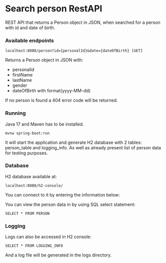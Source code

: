 # Search person RestAPI

REST API that returns a Person object in JSON, when searched for a person with id and date of birth.

### Available endpoints

```
localhost:8080/person?id={personalId}&date={dateOfBirth} [GET]
```

Returns a Person object in JSON with:

- personalId
- firstName
- lastName
- gender
- dateOfBirth with format(yyyy-MM-dd)

If no person is found a 404 error code will be returned.

### Running

Java 17 and Maven has to be installed.

```console
mvnw spring-boot:run
```

It will start the application and generate H2 database with 2 tables: person_table and logging_info. As well as already
present list of person data for testing purposes.

### Database

H2 database available at:

```
localhost:8080/h2-console/
```

You can connect to it by entering the information below:

You can view the person data in by using SQL select statement:

```
SELECT * FROM PERSON
```

### Logging

Logs can also be accessed in H2 console:

```
SELECT * FROM LOGGING_INFO
```

And a log file will be generated in the logs directory.
